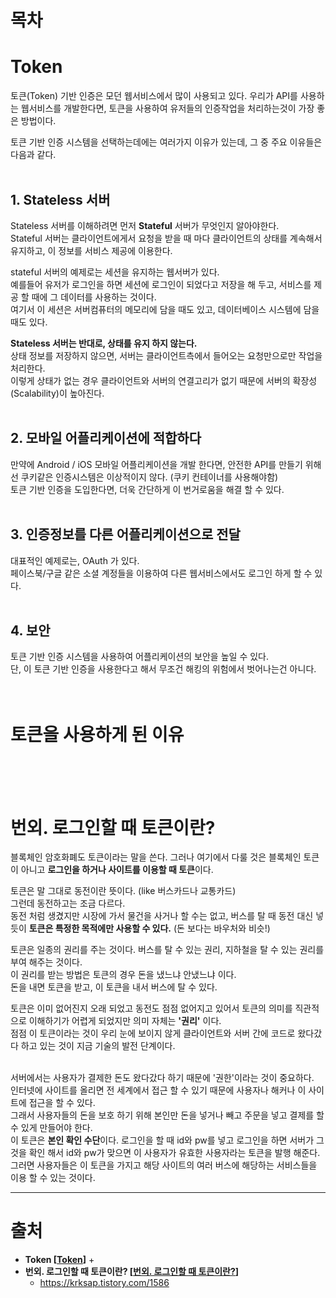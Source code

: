 # 목차

# Token
토큰(Token) 기반 인증은 모던 웹서비스에서 많이 사용되고 있다. 우리가 API를 사용하는 웹서비스를 개발한다면, 토큰을 사용하여 유저들의 인증작업을 처리하는것이 가장 좋은 방법이다.

토큰 기반 인증 시스템을 선택하는데에는 여러가지 이유가 있는데, 그 중 주요 이유들은 다음과 같다.
<br><br>

## 1. Stateless 서버
Stateless 서버를 이해하려면 먼저 **Stateful** 서버가 무엇인지 알아야한다.<br>
Stateful 서버는 클라이언트에게서 요청을 받을 때 마다 클라이언트의 상태를 계속해서 유지하고, 이 정보를 서비스 제공에 이용한다.

stateful 서버의 예제로는 세션을 유지하는 웹서버가 있다.<br>
예를들어 유저가 로그인을 하면 세션에 로그인이 되었다고 저장을 해 두고, 서비스를 제공 할 때에 그 데이터를 사용하는 것이다.<br>
여기서 이 세션은 서버컴퓨터의 메모리에 담을 때도 있고, 데이터베이스 시스템에 담을 때도 있다.

**Stateless 서버는 반대로, 상태를 유지 하지 않는다.**<br>
상태 정보를 저장하지 않으면, 서버는 클라이언트측에서 들어오는 요청만으로만 작업을 처리한다.<br>
이렇게 상태가 없는 경우 클라이언트와 서버의 연결고리가 없기 때문에 서버의 확장성(Scalability)이 높아진다.
<br><br>

## 2. 모바일 어플리케이션에 적합하다
만약에 Android / iOS 모바일 어플리케이션을 개발 한다면, 안전한 API를 만들기 위해선 쿠키같은 인증시스템은 이상적이지 않다. (쿠키 컨테이너를 사용해야함)<br>
토큰 기반 인증을 도입한다면, 더욱 간단하게 이 번거로움을 해결 할 수 있다.
<br><br>

## 3. 인증정보를 다른 어플리케이션으로 전달
대표적인 예제로는, OAuth 가 있다.<br>
페이스북/구글 같은 소셜 계정들을 이용하여 다른 웹서비스에서도 로그인 하게 할 수 있다.
<br><br>

## 4. 보안
토큰 기반 인증 시스템을 사용하여 어플리케이션의 보안을 높일 수 있다.<br>
단, 이 토큰 기반 인증을 사용한다고 해서 무조건 해킹의 위험에서 벗어나는건 아니다.
<br><br><br>

# 토큰을 사용하게 된 이유


<br><br><br>

# 번외. 로그인할 때 토큰이란?
블록체인 암호화폐도 토큰이라는 말을 쓴다. 그러나 여기에서 다룰 것은 블록체인 토큰이 아니고 **로그인을 하거나 사이트를 이용할 때 토큰**이다.

토큰은 말 그대로 동전이란 뜻이다. (like 버스카드나 교통카드)<br>
그런데 동전하고는 조금 다르다.<br>
동전 처럼 생겼지만 시장에 가서 물건을 사거나 할 수는 없고, 버스를 탈 때 동전 대신 넣듯이 **토큰은 특정한 목적에만 사용할 수 있다.** (돈 보다는 바우처와 비슷!)

토큰은 일종의 권리를 주는 것이다. 버스를 탈 수 있는 권리, 지하철을 탈 수 있는 권리를 부여 해주는 것이다.<br>
이 권리를 받는 방법은 토큰의 경우 돈을 냈느냐 안냈느냐 이다.<br>
돈을 내면 토큰을 받고, 이 토큰을 내서 버스에 탈 수 있다.

토큰은 이미 없어진지 오래 되었고 동전도 점점 없어지고 있어서 토큰의 의미를 직관적으로 이해하기가 어렵게 되었지만 의미 자체는 **'권리'** 이다.<br>
점점 이 토큰이라는 것이 우리 눈에 보이지 않게 클라이언트와 서버 간에 코드로 왔다갔다 하고 있는 것이 지금 기술의 발전 단계이다.
<br><br>

서버에서는 사용자가 결제한 돈도 왔다갔다 하기 때문에 '권한'이라는 것이 중요하다.<br>
인터넷에 사이트를 올리면 전 세계에서 접근 할 수 있기 때문에 사용자나 해커나 이 사이트에 접근을 할 수 있다.<br>
그래서 사용자들의 돈을 보호 하기 위해 본인만 돈을 넣거나 빼고 주문을 넣고 결제를 할 수 있게 만들어야 한다.<br>
이 토큰은 **본인 확인 수단**이다. 로그인을 할 때 id와 pw를 넣고 로그인을 하면 서버가 그것을 확인 해서 id와 pw가 맞으면 이 사용자가 유효한 사용자라는 토큰을 발행 해준다.<br>
그러면 사용자들은 이 토큰을 가지고 해당 사이트의 여러 버스에 해당하는 서비스들을 이용 할 수 있는 것이다.




























---
# 출처
* **Token [[Token](#token)]**
  + 
* **번외. 로그인할 때 토큰이란? [[번외. 로그인할 때 토큰이란?](#번외-로그인할-때-토큰이란)]**
  + https://krksap.tistory.com/1586
